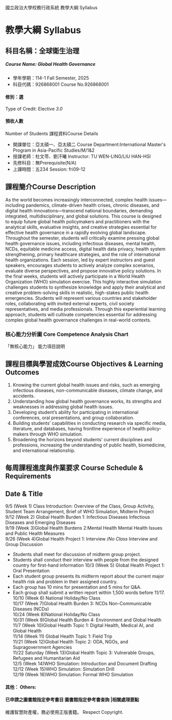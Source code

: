 國立政治大學校務行政系統 教學大綱 Syllabus
# 教學大綱 Syllabus
##  科目名稱：全球衛生治理
#####  Course Name: Global Health Governance
  * 學年學期：114-1 Fall Semester, 2025 
  * 科目代碼：926868001 Course No.926868001
#### 修別：選
Type of Credit: Elective 
_3.0_
#### 預收人數
Number of Students
課程資料Course Details
  * 開課單位：亞太碩一、亞太碩二 Course Department:International Master's Program in Asia-Pacific Studies/M/1&2 
  * 授課老師：杜文苓、劉汗曦 Instructor: TU WEN-LING/LIU HAN-HSI 
  * 先修科目：無Prerequisite(N/A)
  * 上課時間：五234 Session: fri09-12 
##  課程簡介Course Description
As the world becomes increasingly interconnected, complex health issues—including pandemics, climate-driven health crises, chronic diseases, and digital health innovations—transcend national boundaries, demanding integrated, multidisciplinary, and global solutions. This course is designed to equip future global health policymakers and practitioners with the analytical skills, evaluative insights, and creative strategies essential for effective health governance in a rapidly evolving global landscape.
Throughout the semester, students will critically examine pressing global health governance issues, including infectious diseases, mental health, NCDs, equitable medicine access, digital health data privacy, health system strengthening, primary healthcare strategies, and the role of international health organizations. Each session, led by expert instructors and guest speakers, encourages students to actively analyze complex scenarios, evaluate diverse perspectives, and propose innovative policy solutions.
In the final weeks, students will actively participate in a World Health Organization (WHO) simulation exercise. This highly interactive simulation challenges students to synthesize knowledge and apply their analytical and creative problem-solving skills in realistic, high-stakes public health emergencies. Students will represent various countries and stakeholder roles, collaborating with invited external experts, civil society representatives, and media professionals. Through this experiential learning approach, students will cultivate competencies essential for addressing complex global health governance challenges in real-world contexts.
###  核心能力分析圖 Core Competence Analysis Chart
「無核心能力」 
能力項目說明
##  課程目標與學習成效Course Objectives & Learning Outcomes 
  1. Knowing the current global health issues and risks, such as emerging infectious diseases, non-communicable diseases, climate change, and accidents. 
  2. Understanding how global health governance works, its strengths and weaknesses in addressing global health issues. 
  3. Developing student’s ability for participating in international conferences, oral presentations, and group collaboration. 
  4. Building students’ capabilities in conducting research via specific media, literature, and databases, having frontline experience of health policy-makers through WHO simulation. 
  5. Broadening the horizons beyond students’ current disciplines and professions, increasing the understanding of public health, biomedicine, and international relationship. 
##  每周課程進度與作業要求 Course Schedule & Requirements
Date & Title  
---  
9/5 (Week 1) Class Introduction: Overview of the Class, Group Activity, Student Team Arrangement, Brief of WHO Simulation, Midterm Project   
9/12 (Week 2) Global Health Burden 1: Infectious Diseases Infectious Diseases and Emerging Diseases  
9/19 (Week 3)Global Health Burdens 2:Mental Health Mental Health Issues and Public Health Measures   
9/26 (Week 4)Global Health Project 1: Interview /_No Class_ Interview and Group Discussion 
  * Students shall meet for discussion of midterm group project.
  * Students shall conduct their interview with people from the designed country for first-hand information
10/3 (Week 5) Global Health Project 1: Oral Presentation
  * Each student group presents its midterm report about the current major health risk and problem in their assigned country. 
  * Each group has 10 mins for presentation and 5 mins for Q&A. 
  * Each group shall submit a written report within 1,500 words before 11/17. 
10/10 (Week 6) National Holiday/No Class  
10/17 (Week 7)Global Health Burden 3: NCDs Non-Communicable Diseases (NCDs)  
10/24 (Week 8)National Holiday/No Class  
10/31 (Week 9)Global Health Burden 4: Environment and Global Health   
11/7 (Week 10)Global Health Topic 1: Digital Health, Medical AI, and Global Health  
11/14 (Week 11) Global Health Topic 1: Field Trip  
11/21 (Week 12)Global Health Topic 2: ODA, NGOs, and Supragovernment Agencies  
11/22 Saturday (Week 13)Global Health Topic 3: Vulnerable Groups, Refugees and Humanitarian Aid  
12/5 (Week 14)WHO Simulation: Introduction and Document Drafting   
12/12 (Week 15)WHO Simulation: Simulation Drill  
12/19 (Week 16)WHO Simulation: Formal WHO Simulation   
####  其他： Others:
####  已申請之圖書館指定參考書目  圖書館指定參考書查詢 |相關處理要點
維護智慧財產權，務必使用正版書籍。 Respect Copyright.